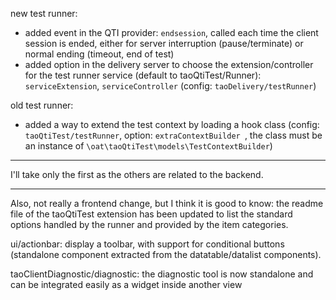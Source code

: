 <!---
channel: frontendchanges
release: 'Sprint 19'
permissions:
    - public
contributors:
    - 'Bertrand Chevrier'
    - 'Jean-Sébastien Conan'
--->

new test runner:
- added event in the QTI provider: `endsession`, called each time the client session is ended, either for server interruption (pause/terminate) or normal ending (timeout, end of test)
- added option in the delivery server to choose the extension/controller for the test runner service (default to taoQtiTest/Runner): `serviceExtension`, `serviceController` (config: `taoDelivery/testRunner`)

old test runner:
- added a way to extend the test context by loading a hook class (config: `taoQtiTest/testRunner`, option: `extraContextBuilder `, the class must be an instance of `\oat\taoQtiTest\models\TestContextBuilder`)

---

I'll take only the first as the others are related to the backend.

---

Also, not really a frontend change, but I think it is good to know: the readme file of the taoQtiTest extension has been updated to list the standard options handled by the runner and provided by the item categories.

ui/actionbar: display a toolbar, with support for conditional buttons (standalone component extracted from the datatable/datalist components).

taoClientDiagnostic/diagnostic: the diagnostic tool is now standalone and can be integrated easily as a widget inside another view